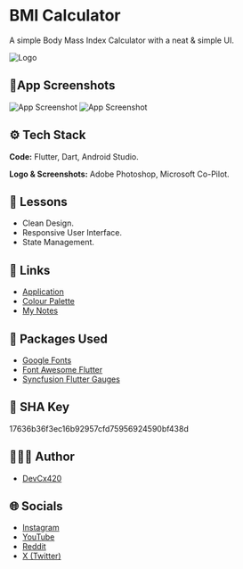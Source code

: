 # BMI Calculator
A simple Body Mass Index Calculator with a neat & simple UI.

![Logo](https://i.ibb.co/T483MHq/BMI-Logo-Custom.png)

## 📱App Screenshots

![App Screenshot](https://i.ibb.co/Q9fNFj0/BMI-v2-0-Screenshot-1.png)
![App Screenshot](https://i.ibb.co/pKMP5F7/BMI-v2-0-Screenshot-2.png)

## ⚙️ Tech Stack

**Code:** Flutter, Dart, Android Studio.

**Logo & Screenshots:** Adobe Photoshop, Microsoft Co-Pilot.

## 📖 Lessons

- Clean Design.
- Responsive User Interface.
- State Management.

## 📝 Links

- [Application](https://drive.google.com/drive/folders/19iXMIRMYSkORbpExAyjhwYVGjt2kmLon?usp=drive_link)
- [Colour Palette](https://www.notion.so/sricharanprabhakar/Blueberry-Vanilla-Frost-98b8405882004f1faeacf2d7f93feddd?pvs=4)
- [My Notes](https://sricharanprabhakar.notion.site/Flutter-Dart-3f7e80a2bb594ad5a53fa9fff551f22a)

## 📝 Packages Used

- [Google Fonts](https://pub.dev/packages/google_fonts)
- [Font Awesome Flutter](https://pub.dev/packages/font_awesome_flutter)
- [Syncfusion Flutter Gauges](https://pub.dev/packages/syncfusion_flutter_gauges)

## 🔑 SHA Key

17636b36f3ec16b92957cfd75956924590bf438d

## 🧑🏻‍💻 Author

- [DevCx420](https://www.github.com/gh-devcx420)

## 🌐 Socials

- [Instagram](https://www.instagram.com/ig_devcx420)
- [YouTube](https://www.youtube.com/@yt_devcx420)
- [Reddit](https://www.reddit.com/user/rd_devCx420)
- [X (Twitter)](https://twitter.com/tw_devCx420)
